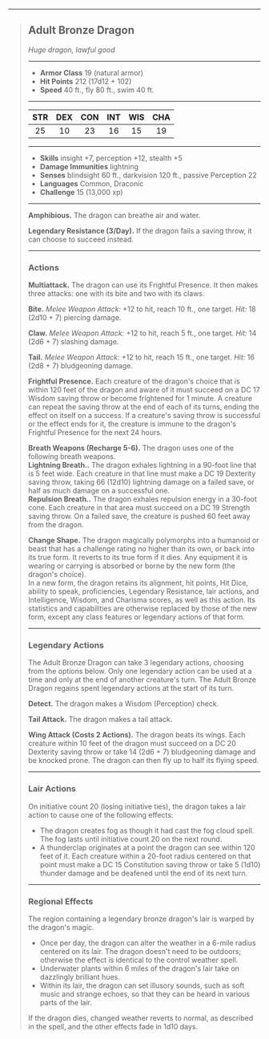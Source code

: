 ***
> ## Adult Bronze Dragon
> *Huge dragon, lawful good*
> 
> ***
> 
> - **Armor Class** 19 (natural armor)
> - **Hit Points** 212 (17d12 + 102)
> - **Speed** 40 ft., fly 80 ft., swim 40 ft.
> 
> ***
> 
> |STR|DEX|CON|INT|WIS|CHA|
> |:---:|:---:|:---:|:---:|:---:|:---:|
> |25|10|23|16|15|19|
> 
> ***
> 
> - **Skills** insight +7, perception +12, stealth +5
> - **Damage Immunities** lightning
> - **Senses** blindsight 60 ft., darkvision 120 ft., passive Perception 22
> - **Languages** Common, Draconic
> - **Challenge** 15 (13,000 xp)
> 
> ***
> 
> **Amphibious.** The dragon can breathe air and water.
> 
> **Legendary Resistance (3/Day).** If the dragon fails a saving throw, it can choose to succeed instead.
> 
> ***
> 
> ### Actions
> **Multiattack.** The dragon can use its Frightful Presence. It then makes three attacks: one with its bite and two with its claws.
> 
> **Bite.** *Melee Weapon Attack:* +12 to hit, reach 10 ft., one target. *Hit:* 18 (2d10 + 7) piercing damage.
> 
> **Claw.** *Melee Weapon Attack:* +12 to hit, reach 5 ft., one target. *Hit:* 14 (2d6 + 7) slashing damage.
> 
> **Tail.** *Melee Weapon Attack:* +12 to hit, reach 15 ft., one target. *Hit:* 16 (2d8 + 7) bludgeoning damage.
> 
> **Frightful Presence.** Each creature of the dragon's choice that is within 120 feet of the dragon and aware of it must succeed on a DC 17 Wisdom saving throw or become frightened for 1 minute. A creature can repeat the saving throw at the end of each of its turns, ending the effect on itself on a success. If a creature's saving throw is successful or the effect ends for it, the creature is immune to the dragon's Frightful Presence for the next 24 hours.
> 
> **Breath Weapons (Recharge 5-6).** The dragon uses one of the following breath weapons.  
> **Lightning Breath..** The dragon exhales lightning in a 90-foot line that is 5 feet wide. Each creature in that line must make a DC 19 Dexterity saving throw, taking 66 (12d10) lightning damage on a failed save, or half as much damage on a successful one.  
> **Repulsion Breath..** The dragon exhales repulsion energy in a 30-foot cone. Each creature in that area must succeed on a DC 19 Strength saving throw. On a failed save, the creature is pushed 60 feet away from the dragon.
> 
> **Change Shape.** The dragon magically polymorphs into a humanoid or beast that has a challenge rating no higher than its own, or back into its true form. It reverts to its true form if it dies. Any equipment it is wearing or carrying is absorbed or borne by the new form (the dragon's choice).  
> In a new form, the dragon retains its alignment, hit points, Hit Dice, ability to speak, proficiencies, Legendary Resistance, lair actions, and Intelligence, Wisdom, and Charisma scores, as well as this action. Its statistics and capabilities are otherwise replaced by those of the new form, except any class features or legendary actions of that form.
> 
> ***
> 
> ### Legendary Actions
> The Adult Bronze Dragon can take 3 legendary actions, choosing from the options below. Only one legendary action can be used at a time and only at the end of another creature's turn. The Adult Bronze Dragon regains spent legendary actions at the start of its turn.
> 
> **Detect.** The dragon makes a Wisdom (Perception) check.
> 
> **Tail Attack.** The dragon makes a tail attack.
> 
> **Wing Attack (Costs 2 Actions).** The dragon beats its wings. Each creature within 10 feet of the dragon must succeed on a DC 20 Dexterity saving throw or take 14 (2d6 + 7) bludgeoning damage and be knocked prone. The dragon can then fly up to half its flying speed.
> 
> ***
> 
> ### Lair Actions
> On initiative count 20 (losing initiative ties), the dragon takes a lair action to cause one of the following effects:
> - The dragon creates fog as though it had cast the fog cloud spell. The fog lasts until initiative count 20 on the next round.  
> - A thunderclap originates at a point the dragon can see within 120 feet of it. Each creature within a 20-foot radius centered on that point must make a DC 15 Constitution saving throw or take 5 (1d10) thunder damage and be deafened until the end of its next turn.
> 
> ***
> 
> ### Regional Effects
> The region containing a legendary bronze dragon's lair is warped by the dragon's magic.
> - Once per day, the dragon can alter the weather in a 6-mile radius centered on its lair. The dragon doesn't need to be outdoors; otherwise the effect is identical to the control weather spell.  
> - Underwater plants within 6 miles of the dragon's lair take on dazzlingly brilliant hues.  
> - Within its lair, the dragon can set illusory sounds, such as soft music and strange echoes, so that they can be heard in various parts of the lair.
> 
> If the dragon dies, changed weather reverts to normal, as described in the spell, and the other effects fade in 1d10 days.